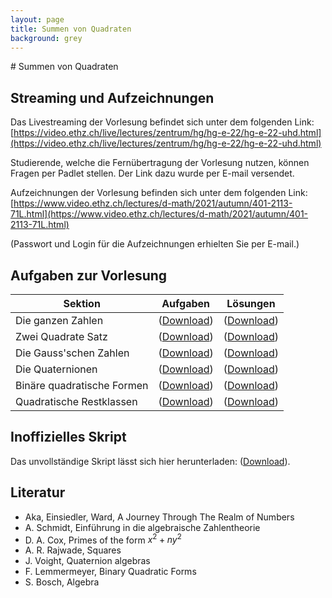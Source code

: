 ```yaml
---
layout: page
title: Summen von Quadraten
background: grey
---
```


<div class="md-content">
# Summen von Quadraten

## Streaming und Aufzeichnungen

Das Livestreaming der Vorlesung befindet sich unter dem folgenden Link: [https://video.ethz.ch/live/lectures/zentrum/hg/hg-e-22/hg-e-22-uhd.html](https://video.ethz.ch/live/lectures/zentrum/hg/hg-e-22/hg-e-22-uhd.html)

Studierende, welche die Fernübertragung der Vorlesung nutzen, können Fragen per Padlet stellen. Der Link dazu wurde per E-mail versendet.

Aufzeichnungen der Vorlesung befinden sich unter dem folgenden Link: [https://www.video.ethz.ch/lectures/d-math/2021/autumn/401-2113-71L.html](https://www.video.ethz.ch/lectures/d-math/2021/autumn/401-2113-71L.html)

(Passwort und Login für die Aufzeichnungen erhielten Sie per E-mail.)


## Aufgaben zur Vorlesung

| Sektion | Aufgaben | Lösungen |
| -------------- | ----- | ---------- |
| Die ganzen Zahlen  | \([Download](/SumSquaresFiles/Ganzen_Zahlen.pdf)\) | \([Download](/SumSquaresFiles/Ganzen_Zahlen_sol.pdf)\) |
| Zwei Quadrate Satz | \([Download](/SumSquaresFiles/Zwei_Quadrate.pdf)\) | \([Download](/SumSquaresFiles/Zwei_Quadrate_sol.pdf)\)  |
| Die Gauss'schen Zahlen | \([Download](/SumSquaresFiles/Gausssche_Zahlen.pdf)\)  | \([Download](/SumSquaresFiles/Gausssche_Zahlen_sol.pdf)\)  |
| Die Quaternionen | \([Download](/SumSquaresFiles/Quaternionen.pdf)\)  | \([Download](/SumSquaresFiles/Quaternionen_sol.pdf)\)   |
| Binäre quadratische Formen | \([Download](/SumSquaresFiles/Bin_Quad_Form.pdf)\)  | \([Download](/SumSquaresFiles/Bin_Quad_Form_sol.pdf)\)  |
| Quadratische Restklassen | \([Download](/SumSquaresFiles/Legendre.pdf)\)  | \([Download](/SumSquaresFiles/Legendre_sol.pdf)\)  |

## Inoffizielles Skript

Das unvollständige Skript lässt sich hier herunterladen: \([Download](/SumSquaresFiles/Skript.pdf)\).

## Literatur
- Aka, Einsiedler, Ward, A Journey Through The Realm of Numbers
- A. Schmidt, Einführung in die algebraische Zahlentheorie
- D. A. Cox, Primes of the form $x^2+ny^2$
- A. R. Rajwade, Squares
- J. Voight, Quaternion algebras
- F. Lemmermeyer, Binary Quadratic Forms
- S. Bosch, Algebra
</div>
